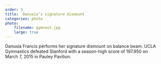 ```yaml
---
order: 5
title:  Danusia’s signature dismount
categories: photo
photo:
    filename: gymnast.jpg
    large: true
---
```


Danusia Francis performs her signature dismount on balance beam. UCLA Gymnastics defeated Stanford with a season-high score of 197.950 on March 7, 2015 in Pauley Pavilion.